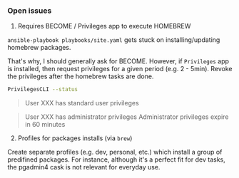 ### Open issues

1. Requires BECOME / Privileges app to execute HOMEBREW

`ansible-playbook playbooks/site.yaml` gets stuck on installing/updating homebrew packages. 

That's why, I should generally ask for BECOME. However, if `Privileges` app is installed, then request privileges for a given period (e.g. 2 - 5min). Revoke the privileges after the homebrew tasks are done.

```bash
PrivilegesCLI --status
```

> User XXX has standard user privileges

> User XXX has administrator privileges
Administrator privileges expire in 60 minutes



2. Profiles for packages installs (via `brew`) 

Create separate profiles (e.g. dev, personal, etc.) which install a group of predifined packages. For instance, although it's a perfect fit for dev tasks, the pgadmin4 cask is not relevant for everyday use.